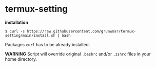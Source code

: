 # termux-setting
**installation**

`$ curl -s https://raw.githubusercontent.com/grunwmar/termux-setting/main/install.sh | bash`

Packages `curl` has to be already installed.

**WARNING** Script will override original `.bashrc` and/or `.zshrc` files in your home directory.

